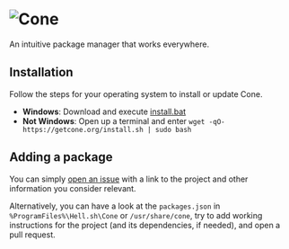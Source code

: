 # ![Cone](https://storage.hell.sh/assets/cone/logo.png)

An intuitive package manager that works everywhere.

## Installation

Follow the steps for your operating system to install or update Cone.

- **Windows**: Download and execute [install.bat](https://getcone.org/install.bat)
- **Not Windows**: Open up a terminal and enter `wget -qO- https://getcone.org/install.sh | sudo bash`

## Adding a package

You can simply [open an issue](https://github.com/hell-sh/Cone/issues/new) with a link to the project and other information you consider relevant.

Alternatively, you can have a look at the `packages.json` in `%ProgramFiles%\Hell.sh\Cone` or `/usr/share/cone`, try to add working instructions for the project (and its dependencies, if needed), and open a pull request.
